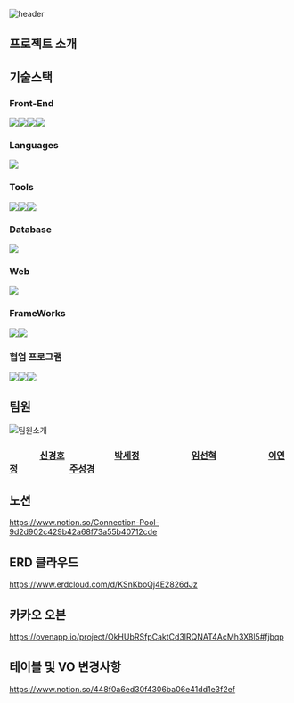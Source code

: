 ![header](https://capsule-render.vercel.app/api?type=waving&height=200&text=CNTP&fontAlign=80&fontAlignY=40&&color=0:1C9ACE,100:FECCDD)

## 프로젝트 소개

## 기술스택

### Front-End
<img src="https://img.shields.io/badge/HTML5-E34F26?style=for-the-badge&logo=HTML5&logoColor=white"><img src="https://img.shields.io/badge/CSS3-1572B6?style=for-the-badge&logo=CSS3&logoColor=white"><img src="https://img.shields.io/badge/JavaScript-F7DF1E?style=for-the-badge&logo=JavaScript&logoColor=white"><img src="https://img.shields.io/badge/jQuery-0769AD?style=for-the-badge&logo=jQuery&logoColor=white">

### Languages
<img src="https://img.shields.io/badge/java-007396?style=for-the-badge&logo=java&logoColor=white">

### Tools
<img src="https://img.shields.io/badge/Visual Studio-5C2D91?style=for-the-badge&logo=Visual Studio&logoColor=white"><img src="https://img.shields.io/badge/Eclipse IDE-2C2255?style=for-the-badge&logo=Eclipse IDE&logoColor=white"><img src="https://img.shields.io/badge/STS-6DB33F?style=for-the-badge&logo=Spring&logoColor=white">

### Database
<img src="https://img.shields.io/badge/Oracle-F80000?style=for-the-badge&logo=Oracle&logoColor=white">

### Web
<img src="https://img.shields.io/badge/Apache Tomcat-F8DC75?style=for-the-badge&logo=Apache Tomcat&logoColor=white">

### FrameWorks
<img src="https://img.shields.io/badge/Spring-6DB33F?style=for-the-badge&logo=Spring&logoColor=white"><img src="https://img.shields.io/badge/Bootstrap-7952B3?style=for-the-badge&logo=Bootstrap&logoColor=white">

### 협업 프로그램
<img src="https://img.shields.io/badge/github-181717?style=for-the-badge&logo=github&logoColor=white"><img src="https://img.shields.io/badge/git-F05032?style=for-the-badge&logo=git&logoColor=white"><img src="https://img.shields.io/badge/Notion-000000?style=for-the-badge&logo=Notion&logoColor=white">

## 팀원
![팀원소개](https://user-images.githubusercontent.com/121650379/214078262-15df22bf-316b-40fc-9c02-e6fdb079453d.png)
### &nbsp;&nbsp;&nbsp;&nbsp;&nbsp;&nbsp;&nbsp;&nbsp;&nbsp;&nbsp;&nbsp;&nbsp;&nbsp;&nbsp;[신경호](https://github.com/kyungho-SHIN) &nbsp;&nbsp;&nbsp;&nbsp;&nbsp;&nbsp;&nbsp;&nbsp;&nbsp;&nbsp;&nbsp;&nbsp;&nbsp;&nbsp;&nbsp;&nbsp;&nbsp;&nbsp;&nbsp;&nbsp;&nbsp;&nbsp;[박세정](https://github.com/zoni613)&nbsp;&nbsp;&nbsp;&nbsp;&nbsp;&nbsp;&nbsp;&nbsp;&nbsp;&nbsp;&nbsp;&nbsp;&nbsp;&nbsp;&nbsp;&nbsp;&nbsp;&nbsp;&nbsp;&nbsp;&nbsp;&nbsp;&nbsp;&nbsp;[임선혁](https://github.com/ImSeon01)&nbsp;&nbsp;&nbsp;&nbsp;&nbsp;&nbsp;&nbsp;&nbsp;&nbsp;&nbsp;&nbsp;&nbsp;&nbsp;&nbsp;&nbsp;&nbsp;&nbsp;&nbsp;&nbsp;&nbsp;&nbsp;&nbsp;&nbsp;&nbsp;[이연정](https://github.com/YeonJeong1)&nbsp;&nbsp;&nbsp;&nbsp;&nbsp;&nbsp;&nbsp;&nbsp;&nbsp;&nbsp;&nbsp;&nbsp;&nbsp;&nbsp;&nbsp;&nbsp;&nbsp;&nbsp;&nbsp;&nbsp;&nbsp;&nbsp;&nbsp;&nbsp;[주성경](https://github.com/n0n22)


## 노션
https://www.notion.so/Connection-Pool-9d2d902c429b42a68f73a55b40712cde

## ERD 클라우드
https://www.erdcloud.com/d/KSnKboQj4E2826dJz

## 카카오 오븐
https://ovenapp.io/project/OkHUbRSfpCaktCd3lRQNAT4AcMh3X8l5#fjbqp

## 테이블 및 VO 변경사항
https://www.notion.so/448f0a6ed30f4306ba06e41dd1e3f2ef
